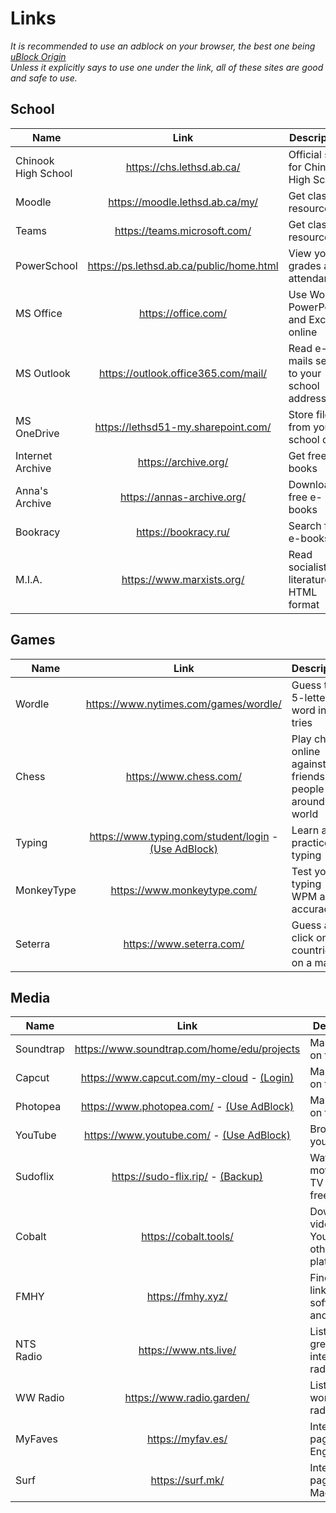 # Links
*It is recommended to use an adblock on your browser, the best one being [uBlock Origin](https://ublockorigin.com/) <br>
Unless it explicitly says to use one under the link, all of these sites are good and safe to use.*

## School
Name | Link | Description
---|:---:|---
Chinook High School | https://chs.lethsd.ab.ca/ | Official site for Chinook High School
Moodle | https://moodle.lethsd.ab.ca/my/ | Get class resources
Teams | https://teams.microsoft.com/ | Get class resources
PowerSchool | https://ps.lethsd.ab.ca/public/home.html | View your grades and attendances
MS Office | https://office.com/ | Use Word, PowerPoint, and Excel online
MS Outlook | https://outlook.office365.com/mail/ | Read e-mails sent to your school address
MS OneDrive | https://lethsd51-my.sharepoint.com/ | Store files from your school drive
Internet Archive | https://archive.org/ | Get free e-books
Anna's Archive | https://annas-archive.org/ | Download free e-books
Bookracy | https://bookracy.ru/ | Search free e-books
M.I.A. | https://www.marxists.org/ | Read socialist literature in HTML format

## Games
Name | Link | Description
---|:---:|---
Wordle | https://www.nytimes.com/games/wordle/ | Guess the 5-letter word in 6 tries
Chess | https://www.chess.com/ | Play chess online against friends or people around the world
Typing | https://www.typing.com/student/login - [(Use AdBlock)](https://ublockorigin.com/) | Learn and practice typing
MonkeyType | https://www.monkeytype.com/ | Test your typing WPM and accuracy
Seterra | https://www.seterra.com/ | Guess and click on countries on a map

## Media
Name | Link | Description
---|:---:|---
Soundtrap | https://www.soundtrap.com/home/edu/projects | Make music on the web
Capcut | https://www.capcut.com/my-cloud - [(Login)](https://www.capcut.com/login) | Make videos on the web
Photopea | https://www.photopea.com/ - [(Use AdBlock)](https://ublockorigin.com/) | Make photos on the web
YouTube | https://www.youtube.com/ - [(Use AdBlock)](https://ublockorigin.com/) | Broadcast yourself 
Sudoflix | https://sudo-flix.rip/ - [(Backup)](https://rentry.co/schs-sp1) | Watch every movie and TV show for free
Cobalt | https://cobalt.tools/ | Download videos on YouTube and other platforms
FMHY | https://fmhy.xyz/ | Find great links, software, and tools
NTS Radio | https://www.nts.live/ | Listen to great internet radio
WW Radio | https://www.radio.garden/ | Listen to worldwide radio
MyFaves | https://myfav.es/ | Internet start page (in English)
Surf | https://surf.mk/ | Internet start page (in Macedonian)
